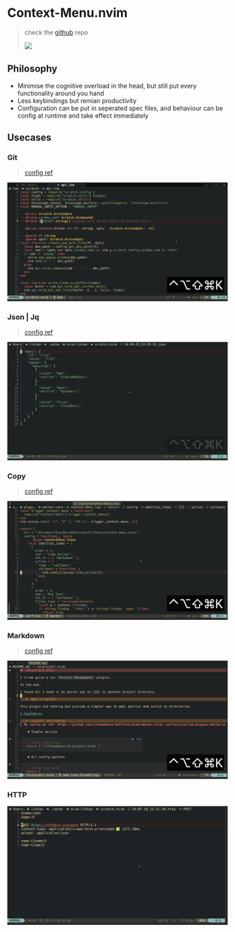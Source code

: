 # Context-Menu.nvim
> check the [github](https://github.com/LintaoAmons/context-menu.nvim) repo
> 
> ![](https://img.shields.io/github/stars/LintaoAmons/context-menu.nvim?style=social)

## Philosophy

- Minimise the cognitive overload in the head, but still put every functionality around you hand
- Less keybindings but remian productivity
- Configuration can be put in seperated spec files, and behaviour can be config at runtime and take effect immediately

## Usecases

### Git
> [config ref](https://github.com/LintaoAmons/CoolStuffes/blob/main/nvim/.config/nvim/lua/plugins/git/gitsign.lua)

![cm-git-blame](./assets/cm-git-blame.gif)

### Json | Jq
> [config ref](https://github.com/LintaoAmons/CoolStuffes/blob/main/nvim/.config/nvim/lua/plugins/lang/json.lua)

![cm-jq](./assets/cm-jq.gif)

### Copy
> [config ref](https://github.com/LintaoAmons/CoolStuffes/blob/main/nvim/.config/nvim/lua/plugins/editor-enhance/copy.lua)

![copy](./assets/cm-copy.gif)

### Markdown
> [config ref](https://github.com/LintaoAmons/CoolStuffes/blob/0f69158b06fdae18a9da684f3cff756e72d9e958/nvim/.config/nvim/lua/plugins/lang/markdown.lua#L4)

![markdown](./assets/cm-markdown.gif)

### HTTP

![http](./assets/cm-http.gif)

